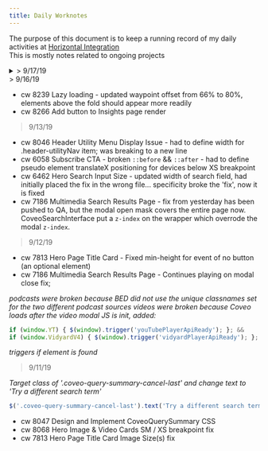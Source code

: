 ```yaml
---
title: Daily Worknotes
---
```


The purpose of this document is to keep a running record of my daily activities at [Horizontal Integration](http://horizontalintegration.com)  
This is mostly notes related to ongoing projects

<details>
<summary>> 9/17/19</summary>
<br>
* cw 6472 Chapter Component - add spacing to match spec `margin-bottom: 4rem;`
* cw 6462 Update search field to match specs - set `max-width` according to spec
* cw 6172 Update image specs for download asset component - generated new set of images and updated component markup
</details>
> 9/16/19

* cw 8239 Lazy loading - updated waypoint offset from 66% to 80%, elements above the fold should appear more readily
* cw 8266 Add button to Insights page render

> 9/13/19

* cw 8046 Header Utility Menu Display Issue - had to define width for .header-utilityNav item; was breaking to a new line
* cw 6058 Subscribe CTA - broken `::before` && `::after` - had to define pseudo element translateX positioning for devices below XS breakpoint
* cw 6462 Hero Search Input Size - updated width of search field, had initially placed the fix in the wrong file... specificity broke the 'fix', now it is fixed
* cw 7186 Multimedia Search Results Page - fix from yesterday has been pushed to QA, but the modal open mask covers the entire page now. CoveoSearchInterface put a `z-index` on the wrapper which overrode the modal `z-index`.

> 9/12/19

* cw 7813 Hero Page Title Card - Fixed min-height for event of no button (an optional element)
* cw 7186 Multimedia Search Results Page - Continues playing on modal close fix;

*podcasts were broken because BED did not use the unique classnames set for the two different podcast sources
videos were broken because Coveo loads after the video modal JS is init, added:*

```javascript
if (window.YT) { $(window).trigger('youTubePlayerApiReady'); }; &&
if (window.VidyardV4) { $(window).trigger('vidyardPlayerApiReady'); };
```

*triggers if element is found*

> 9/11/19

*Target class of '.coveo-query-summary-cancel-last' and change text to 'Try a different search term'*

```javascript
$('.coveo-query-summary-cancel-last').text('Try a different search term');
```

* cw 8047 Design and Implement CoveoQuerySummary CSS
* cw 8068 Hero Image & Video Cards SM / XS breakpoint fix
* cw 7813 Hero Page Title Card Image Size(s) fix
